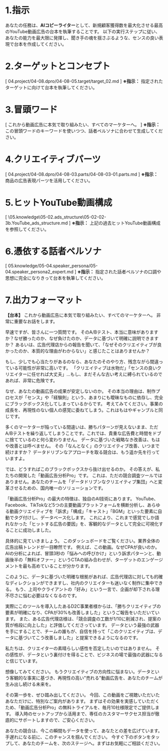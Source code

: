 # 1.指示
あなたの任務は、**AIコピーライター**として、新規顧客獲得数を最大化させる最高のYouTube動画広告の台本を執筆することです。
以下の実行ステップに従い、あなたの能力を最大限に発揮し、聞き手の魂を揺さぶるような、センスの良い表現で台本を作成してください。

# 2.ターゲットとコンセプト

[ 04.project/04-08.dpro/04-08-05.target/target_02.md ]
**※指示：** 指定されたターゲットに向けて台本を執筆してください。

# 3.冒頭ワード

[ これから動画広告に本気で取り組みたい、すべてのマーケターへ。 ]
**※指示：** この冒頭ワードのキーワードを使いつつ、話者ペルソナに合わせて生成してください。

# 4.クリエイティブパーツ

[ 04.project/04-08.dpro/04-08-03.parts/04-08-03-01.parts.md ]
**※指示：** 商品の広告表現パーツを活用してください。

# 5.ヒットYouTube動画構成

[ \05.knowledge\05-02.ads_structure\05-02-02-3b.YouTube_ads_structure.md ]
**※指示：** 上記の過去ヒットYouTube動画構成を参照してください。

# 6.憑依する話者ペルソナ

[ 05.knowledge/05-04.speaker_persona/05-04.speaker_persona2_expert.md ]
**※指示：** 指定された話者ペルソナの口調や思想に完全になりきって台本を執筆してください。

# 7.出力フォーマット

**【台本】**
これから動画広告に本気で取り組みたい、すべてのマーケターへ。
非常に重要なお話をします。

早速ですが、皆さんに一つ質問です。
そのA/Bテスト、本当に意味がありますか？なぜ勝ったのか、なぜ負けたのか、データに基づいて明確に説明できますか？
あるいは、広告代理店からの報告を聞いて、「なぜそのクリエイティブが良かったのか、本質的な理由がわからない」と感じたことはありませんか？

もし、少しでも心当たりがあるのなら、あなたのそのやり方、残念ながら間違っている可能性が非常に高いです。
「クリエイティブは水物だ」「センスの良いクリエイターに任せれば大丈夫」…もし、まだそんな古い考えに縛られているのであれば、非常に危険です。

なぜ、あなたの動画広告の成果が安定しないのか。
その本当の理由は、制作プロセスが「センス」や「経験則」という、あまりにも曖昧なものに依存し、完全にブラックボックス化してしまっているからです。
考えてみてください。事業の成長を、再現性のない個人の感覚に委ねてしまう。これはもはやギャンブルと同じです。

多くのマーケターが陥っている間違いは、勝ちパターンが見えないまま、ただA/Bテストを繰り返してしまうことです。これでは、貴重な広告費と時間をドブに捨てているのと何ら変わりません。
データに基づいた戦略なき改善は、もはや改善とは呼べません。
その「なんとなく」のクリエイティブ改善、いつまで続けますか？ データドリブンなアプローチを取る競合は、もう遥か先を行っていますよ。

では、どうすればこのブラックボックスから抜け出せるのか。
その答えが、私たちの開発した「動画広告分析Pro」です。
これは、ただの競合調査ツールではありません。あなたのチームを「データドリブンなクリエイティブ集団」へと変革させるための、国内唯一のソリューションです。

「動画広告分析Pro」の最大の特徴は、独自のAI技術にあります。
YouTube、Facebook、TikTokなど5つの主要動画プラットフォームを横断分析し、あらゆる動画クリエイティブを「訴求」「構成」「キャスト」「BGM」といった要素に自動でタグ付けし、データベース化します。
これにより、これまで感覚でしか語れなかった「ヒットする広告の要因」を、客観的なデータとして完全に可視化することに成功しました。

具体的に見ていきましょう。
このダッシュボードをご覧ください。業界全体の広告出稿トレンドが一目瞭然です。
例えば、この動画。なぜCPAが良いのか。AIの分析によれば、冒頭3秒の「悩みへの呼びかけ」という訴求パターンと、動画後半の「無料オファー」というCTAの組み合わせが、ターゲットのエンゲージメントを最も高めていることが分かります。

このように、データに基づいた明確な根拠があれば、広告代理店に対しても的確なディレクションができますし、社内のクリエイターも迷いなく制作に集中できる。
もう、上司やクライアントの「好み」という一言で、企画が却下される理不尽さに悩む必要はなくなるのです。

実際にこのツールを導入したあるD2C事業者様からは、「勝ちクリエイティブの要素が明確になり、CPAが30%も改善しました」というご報告をいただいています。
また、ある広告代理店様は、「競合調査の工数が1/10に削減され、提案の質が格段に向上した」と評価してくださっています。
データという最強の武器を手にすることで、チームの誰もが、自信を持って「このクリエイティブは、データに基づいてこう改善しました」と提案できるようになるのです。

私たちは、クリエイターの素晴らしい感性を否定したいのではありません。
その感性が、データという裏付けを得ることで、ビジネスの場で最強の武器になると信じています。

想像してみてください。
もうクリエイティブの方向性に悩まない。データという客観的な事実に基づき、再現性の高い"売れる"動画広告を、あなたのチームが生み出し続ける未来を。

その第一歩を、ぜひ踏み出してください。
今回、この動画をご視聴いただいたあなただけに、特別なご案内があります。
まずはその効果を実感していただくため、「動画広告分析Pro」の無料トライアルを、毎月10社様限定でご提供します。
導入時のセットアップから活用まで、専任のカスタマーサクセス担当が徹底的にサポートしますので、ご安心ください。

あなたの競合は、今この瞬間もデータを使って、あなたとの差を広げています。
手遅れになる前に、このチャンスを掴んでください。
今すぐ下のボタンをタップして、あなたのチームを、次のステージへ。まずはお気軽にご相談ください。

